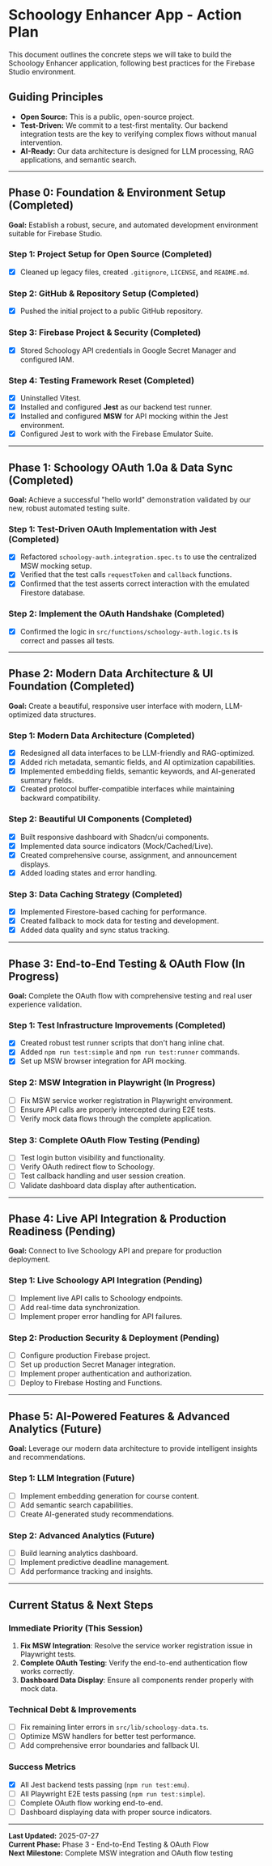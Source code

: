 # Schoology Enhancer App - Action Plan

This document outlines the concrete steps we will take to build the Schoology Enhancer application, following best practices for the Firebase Studio environment.

## Guiding Principles

- **Open Source:** This is a public, open-source project.
- **Test-Driven:** We commit to a test-first mentality. Our backend integration tests are the key to verifying complex flows without manual intervention.
- **AI-Ready:** Our data architecture is designed for LLM processing, RAG applications, and semantic search.

---

## **Phase 0: Foundation & Environment Setup (Completed)**

**Goal:** Establish a robust, secure, and automated development environment suitable for Firebase Studio.

### **Step 1: Project Setup for Open Source (Completed)**

- [x] Cleaned up legacy files, created `.gitignore`, `LICENSE`, and `README.md`.

### **Step 2: GitHub & Repository Setup (Completed)**

- [x] Pushed the initial project to a public GitHub repository.

### **Step 3: Firebase Project & Security (Completed)**

- [x] Stored Schoology API credentials in Google Secret Manager and configured IAM.

### **Step 4: Testing Framework Reset (Completed)**

- [x] Uninstalled Vitest.
- [x] Installed and configured **Jest** as our backend test runner.
- [x] Installed and configured **MSW** for API mocking within the Jest environment.
- [x] Configured Jest to work with the Firebase Emulator Suite.

---

## **Phase 1: Schoology OAuth 1.0a & Data Sync (Completed)**

**Goal:** Achieve a successful "hello world" demonstration validated by our new, robust automated testing suite.

### **Step 1: Test-Driven OAuth Implementation with Jest (Completed)**

- [x] Refactored `schoology-auth.integration.spec.ts` to use the centralized MSW mocking setup.
- [x] Verified that the test calls `requestToken` and `callback` functions.
- [x] Confirmed that the test asserts correct interaction with the emulated Firestore database.

### **Step 2: Implement the OAuth Handshake (Completed)**

- [x] Confirmed the logic in `src/functions/schoology-auth.logic.ts` is correct and passes all tests.

---

## **Phase 2: Modern Data Architecture & UI Foundation (Completed)**

**Goal:** Create a beautiful, responsive user interface with modern, LLM-optimized data structures.

### **Step 1: Modern Data Architecture (Completed)**

- [x] Redesigned all data interfaces to be LLM-friendly and RAG-optimized.
- [x] Added rich metadata, semantic fields, and AI optimization capabilities.
- [x] Implemented embedding fields, semantic keywords, and AI-generated summary fields.
- [x] Created protocol buffer-compatible interfaces while maintaining backward compatibility.

### **Step 2: Beautiful UI Components (Completed)**

- [x] Built responsive dashboard with Shadcn/ui components.
- [x] Implemented data source indicators (Mock/Cached/Live).
- [x] Created comprehensive course, assignment, and announcement displays.
- [x] Added loading states and error handling.

### **Step 3: Data Caching Strategy (Completed)**

- [x] Implemented Firestore-based caching for performance.
- [x] Created fallback to mock data for testing and development.
- [x] Added data quality and sync status tracking.

---

## **Phase 3: End-to-End Testing & OAuth Flow (In Progress)**

**Goal:** Complete the OAuth flow with comprehensive testing and real user experience validation.

### **Step 1: Test Infrastructure Improvements (Completed)**

- [x] Created robust test runner scripts that don't hang inline chat.
- [x] Added `npm run test:simple` and `npm run test:runner` commands.
- [x] Set up MSW browser integration for API mocking.

### **Step 2: MSW Integration in Playwright (In Progress)**

- [ ] Fix MSW service worker registration in Playwright environment.
- [ ] Ensure API calls are properly intercepted during E2E tests.
- [ ] Verify mock data flows through the complete application.

### **Step 3: Complete OAuth Flow Testing (Pending)**

- [ ] Test login button visibility and functionality.
- [ ] Verify OAuth redirect flow to Schoology.
- [ ] Test callback handling and user session creation.
- [ ] Validate dashboard data display after authentication.

---

## **Phase 4: Live API Integration & Production Readiness (Pending)**

**Goal:** Connect to live Schoology API and prepare for production deployment.

### **Step 1: Live Schoology API Integration (Pending)**

- [ ] Implement live API calls to Schoology endpoints.
- [ ] Add real-time data synchronization.
- [ ] Implement proper error handling for API failures.

### **Step 2: Production Security & Deployment (Pending)**

- [ ] Configure production Firebase project.
- [ ] Set up production Secret Manager integration.
- [ ] Implement proper authentication and authorization.
- [ ] Deploy to Firebase Hosting and Functions.

---

## **Phase 5: AI-Powered Features & Advanced Analytics (Future)**

**Goal:** Leverage our modern data architecture to provide intelligent insights and recommendations.

### **Step 1: LLM Integration (Future)**

- [ ] Implement embedding generation for course content.
- [ ] Add semantic search capabilities.
- [ ] Create AI-generated study recommendations.

### **Step 2: Advanced Analytics (Future)**

- [ ] Build learning analytics dashboard.
- [ ] Implement predictive deadline management.
- [ ] Add performance tracking and insights.

---

## **Current Status & Next Steps**

### **Immediate Priority (This Session)**

1. **Fix MSW Integration**: Resolve the service worker registration issue in Playwright tests.
2. **Complete OAuth Testing**: Verify the end-to-end authentication flow works correctly.
3. **Dashboard Data Display**: Ensure all components render properly with mock data.

### **Technical Debt & Improvements**

- [ ] Fix remaining linter errors in `src/lib/schoology-data.ts`.
- [ ] Optimize MSW handlers for better test performance.
- [ ] Add comprehensive error boundaries and fallback UI.

### **Success Metrics**

- [x] All Jest backend tests passing (`npm run test:emu`).
- [ ] All Playwright E2E tests passing (`npm run test:simple`).
- [ ] Complete OAuth flow working end-to-end.
- [ ] Dashboard displaying data with proper source indicators.

---

**Last Updated:** 2025-07-27  
**Current Phase:** Phase 3 - End-to-End Testing & OAuth Flow  
**Next Milestone:** Complete MSW integration and OAuth flow testing

